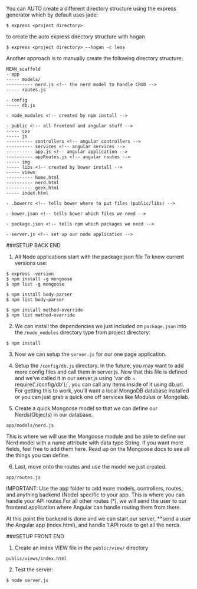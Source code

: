 You can AUTO create a different directory structure using the express generator which by default uses jade:
```
$ express <project directory>
```
to create the auto express directory structure with hogan
```
$ express <project directory> --hogan -c less
```


Another approach is to manually create the following directory structure:
```
MEAN_scaffold
- app
----- models/
---------- nerd.js <!-- the nerd model to handle CRUD -->
----- routes.js

- config
----- db.js

- node_modules <!-- created by npm install -->

- public <!-- all frontend and angular stuff -->
----- css
----- js
---------- controllers <!-- angular controllers -->
---------- services <!-- angular services -->
---------- app.js <!-- angular application -->
---------- appRoutes.js <!-- angular routes -->
----- img
----- libs <!-- created by bower install -->
----- views
---------- home.html
---------- nerd.html
---------- geek.html
----- index.html

- .bowerrc <!-- tells bower where to put files (public/libs) -->

- bower.json <!-- tells bower which files we need -->

- package.json <!-- tells npm which packages we need -->

- server.js <!-- set up our node application -->
```



###SETUP BACK END


1.  All Node applications start with the package.json file
To know current versions use:
```
$ express -version
$ npm install -g mongoose
$ npm list -g mongoose

$ npm install body-parser
$ npm list body-parser

$ npm install method-override
$ npm list method-override
```


2.  We can install the dependencies we just included on `package.json` into the `/node_modules` directory
type from project directory:
```
$ npm install
```


3.  Now we can setup the `server.js` for our one page application.


4.  Setup the `/config/db.js` directory.
In the future, you may want to add more config files and call them in server.js. Now that this file is defined and we’ve called it in our server.js using 'var db = require('./config/db');`, you can call any items inside of it using db.url. For getting this to work, you’ll want a local MongoDB database installed or you can just grab a quick one off services like Modulus or Mongolab.


5.  Create a quick Mongoose model so that we can define our Nerds(Objects) in our database.
```
app/models/nerd.js
```
This is where we will use the Mongoose module and be able to define our Nerd model with a name attribute with data type String. If you want more fields, feel free to add them here. Read up on the Mongoose docs to see all the things you can define.


6.  Last, move onto the routes and use the model we just created.
```
app/routes.js
```
IMPORTANT: Use the app folder to add more models, controllers, routes, and anything backend (Node) specific to your app.
This is where you can handle your API routes.For all other routes (*), we will send the user to our frontend application where Angular can handle routing them from there.

At this point the backend is done and we can start our server, **send a user the Angular app (index.html), and handle 1 API route to get all the nerds.



###SETUP FRONT END

1.  Create an index VIEW file in the `public/view/` directory
```
public/views/index.html
```

2.  Test the server:
```
$ node server.js
```
